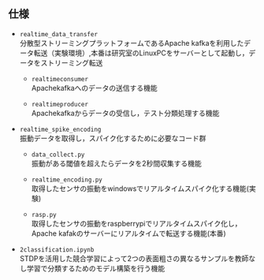 ## 仕様
* `realtime_data_transfer`  
分散型ストリーミングプラットフォームであるApache kafkaを利用したデータ転送（実験環境）,本番は研究室のLinuxPCをサーバーとして起動し，データをストリーミング転送

  * `realtimeconsumer`  
    Apachekafkaへのデータの送信する機能

  * `realtimeproducer`  
    Apachekafkaからデータの受信し，テスト分類処理する機能

* `realtime_spike_encoding`  
振動データを取得し，スパイク化するために必要なコード群

  * `data_collect.py`  
    振動がある閾値を超えたらデータを2秒間収集する機能
 
  * `realtime_encoding.py`  
    取得したセンサの振動をwindowsでリアルタイムスパイク化する機能(実験)

  * `rasp.py`  
    取得したセンサの振動をraspberrypiでリアルタイムスパイク化し，Apache kafakのサーバーにリアルタイムで転送する機能(本番)

* `2classification.ipynb`  
STDPを活用した競合学習によって2つの表面粗さの異なるサンプルを教師なし学習で分類するためのモデル構築を行う機能
